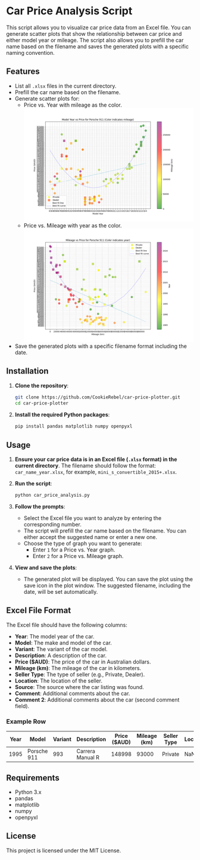 # Car Price Analysis Script

This script allows you to visualize car price data from an Excel file. You can generate scatter plots that show the relationship between car price and either model year or mileage. The script also allows you to prefill the car name based on the filename and saves the generated plots with a specific naming convention.

## Features

- List all `.xlsx` files in the current directory.
- Prefill the car name based on the filename.
- Generate scatter plots for:
  - Price vs. Year with mileage as the color.
![Scatter plot Price vs. Year with mileage as the color](porsche_911_year_vs_price_16072024.png)
  - Price vs. Mileage with year as the color.
![Scatter plot Price vs. Mileage with year as the color](porsche_911_mileage_vs_price_16072024.png)
- Save the generated plots with a specific filename format including the date.

## Installation

1. **Clone the repository**:
    ```bash
    git clone https://github.com/CookieRebel/car-price-plotter.git
    cd car-price-plotter
    ```

2. **Install the required Python packages**:
    ```bash
    pip install pandas matplotlib numpy openpyxl
    ```

## Usage

1. **Ensure your car price data is in an Excel file (`.xlsx` format) in the current directory**. The filename should follow the format: `car_name_year.xlsx`, for example, `mini_s_convertible_2015+.xlsx`.

2. **Run the script**:
    ```bash
    python car_price_analysis.py
    ```

3. **Follow the prompts**:
    - Select the Excel file you want to analyze by entering the corresponding number.
    - The script will prefill the car name based on the filename. You can either accept the suggested name or enter a new one.
    - Choose the type of graph you want to generate:
      - Enter `1` for a Price vs. Year graph.
      - Enter `2` for a Price vs. Mileage graph.

4. **View and save the plots**:
    - The generated plot will be displayed. You can save the plot using the save icon in the plot window. The suggested filename, including the date, will be set automatically.

## Excel File Format

The Excel file should have the following columns:

- **Year**: The model year of the car.
- **Model**: The make and model of the car.
- **Variant**: The variant of the car model.
- **Description**: A description of the car.
- **Price ($AUD)**: The price of the car in Australian dollars.
- **Mileage (km)**: The mileage of the car in kilometers.
- **Seller Type**: The type of seller (e.g., Private, Dealer).
- **Location**: The location of the seller.
- **Source**: The source where the car listing was found.
- **Comment**: Additional comments about the car.
- **Comment 2**: Additional comments about the car (second comment field).

### Example Row

| Year | Model       | Variant  | Description                   | Price ($AUD) | Mileage (km) | Seller Type | Location | Source  | Comment | Comment 2 |
|------|-------------|----------|-------------------------------|--------------|--------------|-------------|----------|---------|---------|-----------|
| 1995 | Porsche 911 | 993      | Carrera Manual R              | 148998       | 93000        | Private     | NaN      | Carsales| NaN     | NaN       |

## Requirements

- Python 3.x
- pandas
- matplotlib
- numpy
- openpyxl

## License

This project is licensed under the MIT License.

